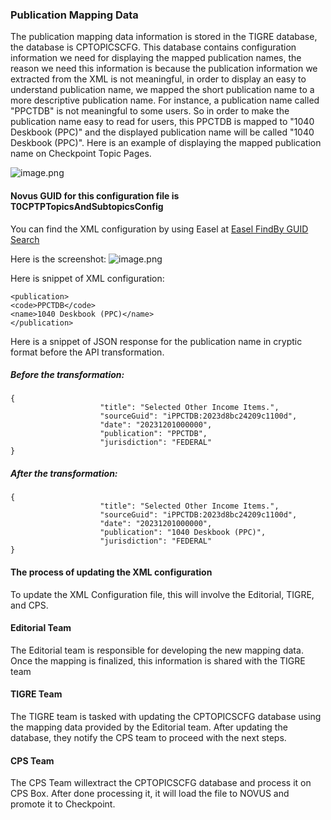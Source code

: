 ### Publication Mapping Data
The publication mapping data information is stored in the TIGRE database, the database is CPTOPICSCFG.  This database contains configuration information we need for displaying the mapped publication names, the reason we need this information is because the publication information we extracted from the XML is not meaningful, in order to display an easy to understand publication name, we mapped the short publication name to a more descriptive publication name.  For instance, a publication name called "PPCTDB" is not meaningful to some users.  So in order to make the publication name easy to read for users, this PPCTDB is mapped to "1040 Deskbook (PPC)" and the displayed publication name will be called "1040 Deskbook (PPC)".  Here is an example of displaying the mapped publication name on Checkpoint Topic Pages.

![image.png](/.attachments/image-96aeccea-c131-4f56-863e-9d5eddc0db05.png)

#### Novus GUID for this configuration file is T0CPTPTopicsAndSubtopicsConfig
You can find the XML configuration by using Easel at [Easel FindBy GUID Search](https://easel-prod.1667.aws-int.thomsonreuters.com/easel/FindByGUIDSearch.do)

Here is the screenshot:
![image.png](/.attachments/image-adecc053-02ef-4df8-8a1e-b30d3e61081e.png)

Here is snippet of XML configuration:

```
<publication>
<code>PPCTDB</code>
<name>1040 Deskbook (PPC)</name>
</publication>
```

Here is a snippet of JSON response for the publication name in cryptic format before the API transformation.

##### Before the transformation:

```
{
                    "title": "Selected Other Income Items.",
                    "sourceGuid": "iPPCTDB:2023d8bc24209c1100d",
                    "date": "20231201000000",
                    "publication": "PPCTDB",
                    "jurisdiction": "FEDERAL"
}
```
##### After the transformation:

```
{
                    "title": "Selected Other Income Items.",
                    "sourceGuid": "iPPCTDB:2023d8bc24209c1100d",
                    "date": "20231201000000",
                    "publication": "1040 Deskbook (PPC)",
                    "jurisdiction": "FEDERAL"
}
```



#### The process of updating the XML configuration 
To update the XML Configuration file, this will involve the Editorial, TIGRE, and CPS.

#### Editorial Team
The Editorial team is responsible for developing the new mapping data. Once the mapping is finalized, this information is shared with the TIGRE team

#### TIGRE Team
The TIGRE team is tasked with updating the CPTOPICSCFG database using the mapping data provided by the Editorial team. After updating the database, they notify the CPS team to proceed with the next steps.

#### CPS Team
The CPS Team willextract the CPTOPICSCFG database and process it on CPS Box. After done processing it, it will load the file to NOVUS and promote it to Checkpoint.




